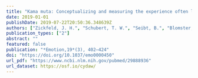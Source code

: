 ```yaml
---
title: "Kama muta: Conceptualizing and measuring the experience often labelled being moved across 19 nations and 15 languages"
date: 2019-01-01
publishDate: 2019-07-22T20:50:36.348639Z
authors: ["Zickfeld, J. H.", "Schubert, T. W.", "Seibt, B.", "Blomster, J. K.", "Arriaga, P.", "...", "Fiske, A. P."]
publication_types: ["2"]
abstract: ""
featured: false
publication: "*Emotion,19*(3), 402–424"
doi: "https://doi.org/10.1037/emo0000450"
url_pdf: "https://www.ncbi.nlm.nih.gov/pubmed/29888936"
url_dataset: https://osf.io/cydaw/
---
```


